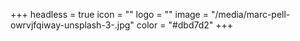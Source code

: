 +++
headless = true
icon = ""
logo = ""
image = "/media/marc-pell-owrvjfqiway-unsplash-3-.jpg"
color = "#dbd7d2"
+++
